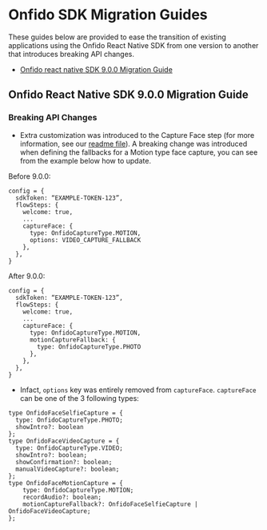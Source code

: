 # Onfido SDK Migration Guides

These guides below are provided to ease the transition of existing applications using the Onfido React Native SDK from one version to another that introduces breaking API changes.

* [Onfido react native SDK 9.0.0 Migration Guide](#onfido-rn-sdk-900-migration-guide)

## Onfido React Native SDK 9.0.0 Migration Guide

### Breaking API Changes

- Extra customization was introduced to the Capture Face step (for more information, see our [readme file](https://github.com/onfido/react-native-sdk/blob/master/README.md#2-parameter-details)). A breaking change was introduced when defining the fallbacks for a Motion type face capture, you can see from the example below how to update.

Before 9.0.0:

```
config = {
  sdkToken: “EXAMPLE-TOKEN-123”,
  flowSteps: {
    welcome: true,
    ...
    captureFace: {
      type: OnfidoCaptureType.MOTION,
      options: VIDEO_CAPTURE_FALLBACK
    },
  },
}
```

After 9.0.0: 

```
config = {
  sdkToken: “EXAMPLE-TOKEN-123”,
  flowSteps: {
    welcome: true,
    ...
    captureFace: {
      type: OnfidoCaptureType.MOTION,
      motionCaptureFallback: {
        type: OnfidoCaptureType.PHOTO
      },
    },
  },
}
```

- Infact, `options` key was entirely removed from `captureFace`. `captureFace` can be one of the 3 following types:

```
type OnfidoFaceSelfieCapture = {
  type: OnfidoCaptureType.PHOTO;
  showIntro?: boolean
};
type OnfidoFaceVideoCapture = {
  type: OnfidoCaptureType.VIDEO;
  showIntro?: boolean;
  showConfirmation?: boolean;
  manualVideoCapture?: boolean;
};
type OnfidoFaceMotionCapture = {
    type: OnfidoCaptureType.MOTION;
    recordAudio?: boolean;
    motionCaptureFallback?: OnfidoFaceSelfieCapture | OnfidoFaceVideoCapture;
};
```
